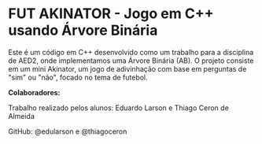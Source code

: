 # FUT AKINATOR - Jogo em C++ usando Árvore Binária

Este é um código em C++ desenvolvido como um trabalho para a disciplina de AED2, onde implementamos uma Árvore Binária (AB). O projeto consiste em um mini Akinator, um jogo de adivinhação com base em perguntas de "sim" ou "não", focado no tema de futebol.

**Colaboradores:**

Trabalho realizado pelos alunos: Eduardo Larson e Thiago Ceron de Almeida

GitHub: @edularson e @thiagoceron
